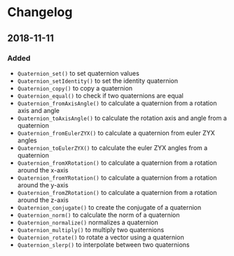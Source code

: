 # Changelog

## 2018-11-11
### Added
- `Quaternion_set()` to set quaternion values
- `Quaternion_setIdentity()` to set the identity quaternion
- `Quaternion_copy()` to copy a quaternion
- `Quaternion_equal()` to check if two quaternions are equal
- `Quaternion_fromAxisAngle()` to calculate a quaternion from a rotation axis and angle
- `Quaternion_toAxisAngle()` to calculate the rotation axis and angle from a quaternion
- `Quaternion_fromEulerZYX()` to calculate a quaternion from euler ZYX angles
- `Quaternion_toEulerZYX()` to calculate the euler ZYX angles from a quaternion
- `Quaternion_fromXRotation()` to calculate a quaternion from a rotation around the x-axis
- `Quaternion_fromYRotation()` to calculate a quaternion from a rotation around the y-axis
- `Quaternion_fromZRotation()` to calculate a quaternion from a rotation around the z-axis
- `Quaternion_conjugate()` to create the conjugate of a quaternion
- `Quaternion_norm()` to calculate the norm of a quaternion
- `Quaternion_normalize()` normalizes a quaternion
- `Quaternion_multiply()` to multiply two quaternions
- `Quaternion_rotate()` to rotate a vector using a quaternion
- `Quaternion_slerp()` to interpolate between two quaternions
